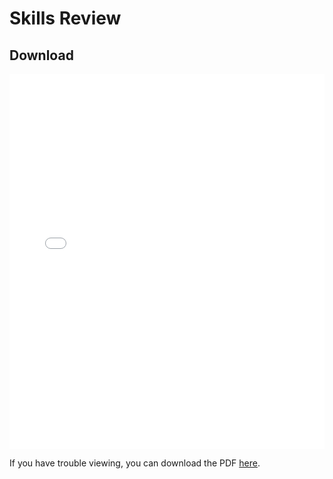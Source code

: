 # Skills Review  

## Download

<embed src="book/_static/Skills_Review.pdf" width="100%" height="600px" type="application/pdf">

If you have trouble viewing, you can download the PDF [here](book\_static\Skills_Review.pdf).
